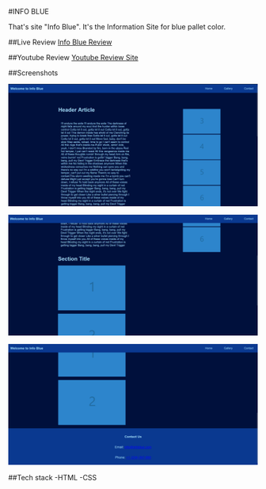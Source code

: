 #INFO BLUE 

That's site "Info Blue". It's the Information Site for blue pallet color.


##Live Review
[Info Blue Review](https://vinedevfrontend.github.io/Info-Blue/#main-article)

##Youtube Review
[Youtube Review Site](https://youtu.be/CkaGWDqwCOQ?si=70bkCJJbiNvYPt_Q)

##Screenshots

![Preview](./assets/info-blue-screen-01.png)

![Preview](./assets/info-blue-screen-02.png)

![Preview](./assets/info-blue-screen-03.png)

##Tech stack
-HTML
-CSS
